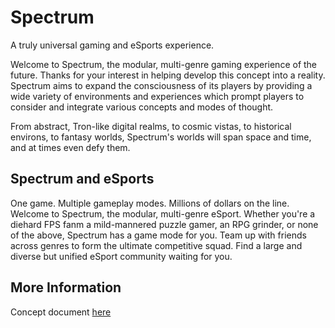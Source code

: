 # Spectrum
A truly universal gaming and eSports experience.

Welcome to Spectrum, the modular, multi-genre gaming experience of the future. Thanks for your interest in helping develop this concept into a reality. 
Spectrum aims to expand the consciousness of its players by providing a wide variety of environments and experiences which prompt players to consider and integrate various concepts and modes of thought.

From abstract, Tron-like digital realms, to cosmic vistas, to historical environs, to fantasy worlds, Spectrum's worlds will span space and time, and at times even defy them.

## Spectrum and eSports
One game. Multiple gameplay modes. Millions of dollars on the line. Welcome to Spectrum, the modular, multi-genre eSport. Whether you're a diehard FPS fanm a mild-mannered puzzle gamer, an RPG grinder, or none of the above, Spectrum has a game mode for you. Team up with friends across genres to form the ultimate competitive squad. Find a large and diverse but unified eSport community waiting for you.


## More Information
  
Concept document [here](https://docs.google.com/document/d/1zvvs3CERoe-M8iCv4FBajMJScBgSJUJT_MWhI-OMKWk/edit#heading=h.nbqr7bfpj5ol)
